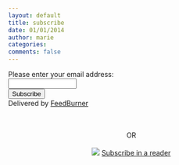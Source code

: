```yaml
---
layout: default
title: subscribe
date: 01/01/2014
author: marie
categories:
comments: false
---
```


<form action="http://feedburner.google.com/fb/a/mailverify" method="post" target="popupwindow" onsubmit="window.open('http://feedburner.google.com/fb/a/mailverify?uri=tmxoxo', 'popupwindow', 'scrollbars=yes,width=550,height=520');return true">
Please enter your email address: <br>
<input type="text" style="width:140px" name="email"/><br>
<input type="hidden" value="tmxoxo" name="uri"/>
<input type="hidden" name="loc" value="en_US"/>
<input type="submit" value="Subscribe" /><br>
Delivered by <a href="http://feedburner.google.com" target="_blank">FeedBurner</a>
</form>

<div style = "text-align:center;">
<br><br>  
OR  
<br><br>  

<img src="http://www.feedburner.com/fb/images/pub/feed-icon16x16.png"/>
<a href = "http://feeds.feedburner.com/tmxoxo">Subscribe in a reader</a>
</div>
